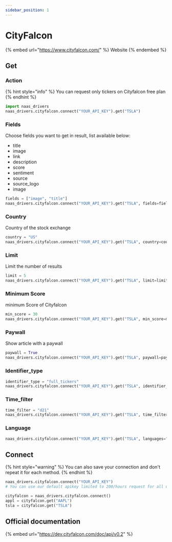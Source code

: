 ```yaml
---
sidebar_position: 1
---
```


# CityFalcon

{% embed url="https://www.cityfalcon.com/" %}
Website
{% endembed %}

## Get

### Action

{% hint style="info" %}
You can request only tickers on Cityfalcon free plan
{% endhint %}

```python
import naas_drivers
naas_drivers.cityfalcon.connect("YOUR_API_KEY").get("TSLA")
```

### Fields

Choose fields you want to get in result, list available below:

* title
* image
* link
* description
* score
* sentiment
* source
* source\_logo
* image

```python
fields = ["image", "title"]
naas_drivers.cityfalcon.connect("YOUR_API_KEY").get("TSLA", fields=fields)
```

### Country

Country of the stock exchange

```python
country = "US"
naas_drivers.cityfalcon.connect("YOUR_API_KEY").get("TSLA", country=country)
```

### Limit

Limit the number of results

```python
limit = 5
naas_drivers.cityfalcon.connect("YOUR_API_KEY").get("TSLA", limit=limit)
```

### Minimum Score

minimum Score of Cityfalcon

```python
min_score = 30
naas_drivers.cityfalcon.connect("YOUR_API_KEY").get("TSLA", min_score=min_score)
```

### Paywall

Show article with a paywall

```python
paywall = True
naas_drivers.cityfalcon.connect("YOUR_API_KEY").get("TSLA", paywall=paywall)
```

### Identifier\_type

```python
identifier_type = "full_tickers"
naas_drivers.cityfalcon.connect("YOUR_API_KEY").get("TSLA", identifier_type=identifier_type)
```

### Time\_filter

```python
time_filter = "d21"
naas_drivers.cityfalcon.connect("YOUR_API_KEY").get("TSLA", time_filter=time_filter)
```

### Language

```python
naas_drivers.cityfalcon.connect("YOUR_API_KEY").get("TSLA", languages="en")
```

## Connect

{% hint style="warning" %}
You can also save your connection and don't repeat it for each method.
{% endhint %}

```python
naas_drivers.cityfalcon.connect("YOUR_API_KEY")
# You can use our default apikey limited to 200/hours request for all users

cityfalcon = naas_drivers.cityfalcon.connect()
appl = cityfalcon.get("AAPL")
tsla = cityfalcon.get("TSLA")
```

## Official documentation

{% embed url="https://dev.cityfalcon.com/doc/api/v0.2" %}
